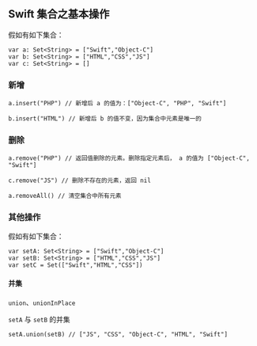 ## Swift 集合之基本操作
假如有如下集合：
```
var a: Set<String> = ["Swift","Object-C"]
var b: Set<String> = ["HTML","CSS","JS"]
var c: Set<String> = []
```
### 新增
```
a.insert("PHP") // 新增后 a 的值为：["Object-C", "PHP", "Swift"]

b.insert("HTML") // 新增后 b 的值不变，因为集合中元素是唯一的
```

### 删除
```
a.remove("PHP") // 返回值删除的元素。删除指定元素后， a 的值为 ["Object-C", "Swift"]

c.remove("JS") // 删除不存在的元素，返回 nil

a.removeAll() // 清空集合中所有元素
```
### 其他操作
假如有如下集合：
```
var setA: Set<String> = ["Swift","Object-C"]
var setB: Set<String> = ["HTML","CSS","JS"]
var setC = Set(["Swift","HTML","CSS"])
```
#### 并集

`union`、`unionInPlace`

`setA` 与 `setB` 的并集
```
setA.union(setB) // ["JS", "CSS", "Object-C", "HTML", "Swift"]
```



